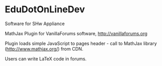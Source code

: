 EduDotOnLineDev
===============

Software for SHw Appliance

MathJax
Plugin for VanillaForums software, http://vanillaforums.org

Plugin loads simple JavaScript to pages header - call to MathJax library (http://www.mathjax.org/) from CDN.

Users can write LaTeX code in forums.
